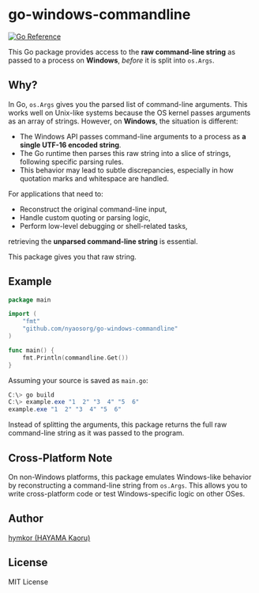 go-windows-commandline
======================

[![Go Reference](https://pkg.go.dev/badge/github.com/nyaosorg/go-windows-commandline.svg)](https://pkg.go.dev/github.com/nyaosorg/go-windows-commandline)

This Go package provides access to the **raw command-line string** as passed to a process on **Windows**, *before* it is split into `os.Args`.

Why?
----

In Go, `os.Args` gives you the parsed list of command-line arguments. This works well on Unix-like systems because the OS kernel passes arguments as an array of strings. However, on **Windows**, the situation is different:

* The Windows API passes command-line arguments to a process as **a single UTF-16 encoded string**.
* The Go runtime then parses this raw string into a slice of strings, following specific parsing rules.
* This behavior may lead to subtle discrepancies, especially in how quotation marks and whitespace are handled.

For applications that need to:

* Reconstruct the original command-line input,
* Handle custom quoting or parsing logic,
* Perform low-level debugging or shell-related tasks,

retrieving the **unparsed command-line string** is essential.

This package gives you that raw string.

Example
-------

```go
package main

import (
    "fmt"
    "github.com/nyaosorg/go-windows-commandline"
)

func main() {
    fmt.Println(commandline.Get())
}
```

Assuming your source is saved as `main.go`:

```powershell
C:\> go build
C:\> example.exe "1  2" "3  4" "5  6"
example.exe "1  2" "3  4" "5  6"
```

Instead of splitting the arguments, this package returns the full raw command-line string as it was passed to the program.

Cross-Platform Note
-------------------

On non-Windows platforms, this package emulates Windows-like behavior by reconstructing a command-line string from `os.Args`. This allows you to write cross-platform code or test Windows-specific logic on other OSes.

Author
------

[hymkor (HAYAMA Kaoru)](https://github.com/hymkor)

License
-------

MIT License
